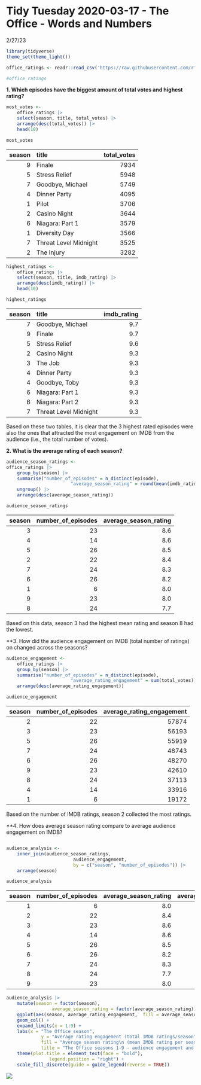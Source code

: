 Tidy Tuesday 2020-03-17 - The Office - Words and Numbers
================
2/27/23

``` r
library(tidyverse)
theme_set(theme_light())

office_ratings <- readr::read_csv('https://raw.githubusercontent.com/rfordatascience/tidytuesday/master/data/2020/2020-03-17/office_ratings.csv')
```

``` r
#office_ratings
```

**1. Which episodes have the biggest amount of total votes and highest
rating?**

``` r
most_votes <- 
    office_ratings |>
    select(season, title, total_votes) |>
    arrange(desc(total_votes)) |>
    head(10)

most_votes
```

| season | title                 | total_votes |
|-------:|:----------------------|------------:|
|      9 | Finale                |        7934 |
|      5 | Stress Relief         |        5948 |
|      7 | Goodbye, Michael      |        5749 |
|      4 | Dinner Party          |        4095 |
|      1 | Pilot                 |        3706 |
|      2 | Casino Night          |        3644 |
|      6 | Niagara: Part 1       |        3579 |
|      1 | Diversity Day         |        3566 |
|      7 | Threat Level Midnight |        3525 |
|      2 | The Injury            |        3282 |

``` r
highest_ratings <- 
    office_ratings |>
    select(season, title, imdb_rating) |>
    arrange(desc(imdb_rating)) |>
    head(10)

highest_ratings
```

| season | title                 | imdb_rating |
|-------:|:----------------------|------------:|
|      7 | Goodbye, Michael      |         9.7 |
|      9 | Finale                |         9.7 |
|      5 | Stress Relief         |         9.6 |
|      2 | Casino Night          |         9.3 |
|      3 | The Job               |         9.3 |
|      4 | Dinner Party          |         9.3 |
|      4 | Goodbye, Toby         |         9.3 |
|      6 | Niagara: Part 1       |         9.3 |
|      6 | Niagara: Part 2       |         9.3 |
|      7 | Threat Level Midnight |         9.3 |

Based on these two tables, it is clear that the 3 highest rated episodes
were also the ones that attracted the most engagement on IMDB from the
audience (i.e., the total number of votes).

**2. What is the average rating of each season?**

``` r
audience_season_ratings <-
office_ratings |>
    group_by(season) |>
    summarise("number_of_episodes" = n_distinct(episode),
                        "average_season_rating" = round(mean(imdb_rating), digits = 1)) |>
    ungroup() |>
    arrange(desc(average_season_rating))

audience_season_ratings
```

| season | number_of_episodes | average_season_rating |
|-------:|-------------------:|----------------------:|
|      3 |                 23 |                   8.6 |
|      4 |                 14 |                   8.6 |
|      5 |                 26 |                   8.5 |
|      2 |                 22 |                   8.4 |
|      7 |                 24 |                   8.3 |
|      6 |                 26 |                   8.2 |
|      1 |                  6 |                   8.0 |
|      9 |                 23 |                   8.0 |
|      8 |                 24 |                   7.7 |

Based on this data, season 3 had the highest mean rating and season 8
had the lowest.

\*\*3. How did the audience engagement on IMDB (total number of ratings)
on changed across the seasons?

``` r
audience_engagement <-
    office_ratings |>
    group_by(season) |>
    summarise("number_of_episodes" = n_distinct(episode),
                        "average_rating_engagement" = sum(total_votes)) |>
    arrange(desc(average_rating_engagement))

audience_engagement
```

| season | number_of_episodes | average_rating_engagement |
|-------:|-------------------:|--------------------------:|
|      2 |                 22 |                     57874 |
|      3 |                 23 |                     56193 |
|      5 |                 26 |                     55919 |
|      7 |                 24 |                     48743 |
|      6 |                 26 |                     48270 |
|      9 |                 23 |                     42610 |
|      8 |                 24 |                     37113 |
|      4 |                 14 |                     33916 |
|      1 |                  6 |                     19172 |

Based on the number of IMDB ratings, season 2 collected the most
ratings.

\*\*4. How does average season rating compare to average audience
engagement on IMDB?

``` r

audience_analysis <-
    inner_join(audience_season_ratings, 
                         audience_engagement, 
                         by = c("season", "number_of_episodes")) |>
    arrange(season)

audience_analysis
```

| season | number_of_episodes | average_season_rating | average_rating_engagement |
|-------:|-------------------:|----------------------:|--------------------------:|
|      1 |                  6 |                   8.0 |                     19172 |
|      2 |                 22 |                   8.4 |                     57874 |
|      3 |                 23 |                   8.6 |                     56193 |
|      4 |                 14 |                   8.6 |                     33916 |
|      5 |                 26 |                   8.5 |                     55919 |
|      6 |                 26 |                   8.2 |                     48270 |
|      7 |                 24 |                   8.3 |                     48743 |
|      8 |                 24 |                   7.7 |                     37113 |
|      9 |                 23 |                   8.0 |                     42610 |

``` r
audience_analysis |>
    mutate(season = factor(season),
                 average_season_rating = factor(average_season_rating)) |>
    ggplot(aes(season, average_rating_engagement,  fill = average_season_rating)) +
    geom_col() +
    expand_limits(x = 1:9) +
    labs(x = "The Office season",
             y = "Average rating engagement (total IMDB ratings/season",
             fill = "Average season rating\n (mean IMDB rating per season)",
             title = "The Office seasons 1-9 - audience engagement and reception") +
    theme(plot.title = element_text(face = "bold"),
                legend.position = "right") +
    scale_fill_discrete(guide = guide_legend(reverse = TRUE))
```

![](README_files/figure-commonmark/unnamed-chunk-8-1.png)
